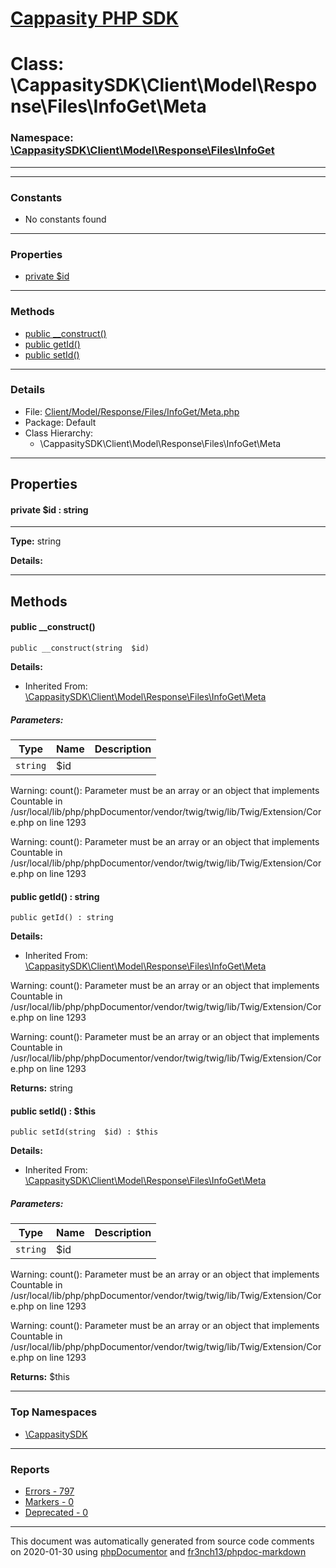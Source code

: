 # [Cappasity PHP SDK](../home.md)

# Class: \CappasitySDK\Client\Model\Response\Files\InfoGet\Meta
### Namespace: [\CappasitySDK\Client\Model\Response\Files\InfoGet](../namespaces/CappasitySDK.Client.Model.Response.Files.InfoGet.md)
---
---
### Constants
* No constants found
---
### Properties
* [private $id](../classes/CappasitySDK.Client.Model.Response.Files.InfoGet.Meta.md#property_id)
---
### Methods
* [public __construct()](../classes/CappasitySDK.Client.Model.Response.Files.InfoGet.Meta.md#method___construct)
* [public getId()](../classes/CappasitySDK.Client.Model.Response.Files.InfoGet.Meta.md#method_getId)
* [public setId()](../classes/CappasitySDK.Client.Model.Response.Files.InfoGet.Meta.md#method_setId)
---
### Details
* File: [Client/Model/Response/Files/InfoGet/Meta.php](../files/Client.Model.Response.Files.InfoGet.Meta.md)
* Package: Default
* Class Hierarchy:
  * \CappasitySDK\Client\Model\Response\Files\InfoGet\Meta
---
## Properties
<a name="property_id"></a>
#### private $id : string
---
**Type:** string

**Details:**



---
## Methods
<a name="method___construct" class="anchor"></a>
#### public __construct() 

```
public __construct(string  $id) 
```

**Details:**
* Inherited From: [\CappasitySDK\Client\Model\Response\Files\InfoGet\Meta](../classes/CappasitySDK.Client.Model.Response.Files.InfoGet.Meta.md)
##### Parameters:
| Type | Name | Description |
| ---- | ---- | ----------- |
| <code>string</code> | $id  |  |

Warning: count(): Parameter must be an array or an object that implements Countable in /usr/local/lib/php/phpDocumentor/vendor/twig/twig/lib/Twig/Extension/Core.php on line 1293

Warning: count(): Parameter must be an array or an object that implements Countable in /usr/local/lib/php/phpDocumentor/vendor/twig/twig/lib/Twig/Extension/Core.php on line 1293




<a name="method_getId" class="anchor"></a>
#### public getId() : string

```
public getId() : string
```

**Details:**
* Inherited From: [\CappasitySDK\Client\Model\Response\Files\InfoGet\Meta](../classes/CappasitySDK.Client.Model.Response.Files.InfoGet.Meta.md)

Warning: count(): Parameter must be an array or an object that implements Countable in /usr/local/lib/php/phpDocumentor/vendor/twig/twig/lib/Twig/Extension/Core.php on line 1293

Warning: count(): Parameter must be an array or an object that implements Countable in /usr/local/lib/php/phpDocumentor/vendor/twig/twig/lib/Twig/Extension/Core.php on line 1293

**Returns:** string


<a name="method_setId" class="anchor"></a>
#### public setId() : $this

```
public setId(string  $id) : $this
```

**Details:**
* Inherited From: [\CappasitySDK\Client\Model\Response\Files\InfoGet\Meta](../classes/CappasitySDK.Client.Model.Response.Files.InfoGet.Meta.md)
##### Parameters:
| Type | Name | Description |
| ---- | ---- | ----------- |
| <code>string</code> | $id  |  |

Warning: count(): Parameter must be an array or an object that implements Countable in /usr/local/lib/php/phpDocumentor/vendor/twig/twig/lib/Twig/Extension/Core.php on line 1293

Warning: count(): Parameter must be an array or an object that implements Countable in /usr/local/lib/php/phpDocumentor/vendor/twig/twig/lib/Twig/Extension/Core.php on line 1293

**Returns:** $this



---

### Top Namespaces

* [\CappasitySDK](../namespaces/CappasitySDK.html.md)

---

### Reports
* [Errors - 797](../reports/errors.md)
* [Markers - 0](../reports/markers.md)
* [Deprecated - 0](../reports/deprecated.md)

---

This document was automatically generated from source code comments on 2020-01-30 using [phpDocumentor](http://www.phpdoc.org/) and [fr3nch13/phpdoc-markdown](https://github.com/fr3nch13/phpdoc-markdown)
